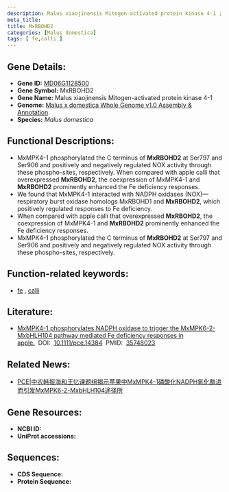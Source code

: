 ```yaml
---
description: Malus xiaojinensis Mitogen-activated protein kinase 4-1 ; MD06G1128500 ; Malus domestica
meta_title:
title: MxRBOHD2
categories: [Malus domestica]
tags: [ fe,calli ]
---
```


## Gene Details:
- **Gene ID:**	[MD06G1128500]()
- **Gene Symbol:** MxRBOHD2
- **Gene Name:** Malus xiaojinensis Mitogen-activated protein kinase 4-1
- **Genome:** [Malus x domestica Whole Genome v1.0 Assembly & Annotation](https://www.rosaceae.org/species/malus/malus_x_domestica/genome_v1.0)
- **Species:** *Malus domestica*

## Functional Descriptions:
   - MxMPK4-1 phosphorylated the C terminus of **MxRBOHD2** at Ser797 and Ser906 and positively and negatively regulated NOX activity through these phospho-sites, respectively.  When compared with apple calli that overexpressed **MxRBOHD2**, the coexpression of MxMPK4-1 and **MxRBOHD2** prominently enhanced the Fe deficiency responses.
   - We found that MxMPK4-1 interacted with NADPH oxidases (NOX)—respiratory burst oxidase homologs MxRBOHD1 and **MxRBOHD2**, which positively regulated responses to Fe deficiency. 
   - When compared with apple calli that overexpressed **MxRBOHD2**, the coexpression of MxMPK4-1 and **MxRBOHD2** prominently enhanced the Fe deficiency responses.
   - MxMPK4-1 phosphorylated the C terminus of **MxRBOHD2** at Ser797 and Ser906 and positively and negatively regulated NOX activity through these phospho-sites, respectively.

## Function-related keywords:
   - [fe](/tags/fe/)&nbsp;,&nbsp;[calli](/tags/calli/)

## Literature:
   - [MxMPK4-1 phosphorylates NADPH oxidase to trigger the MxMPK6-2-MxbHLH104 pathway mediated Fe deficiency responses in apple.]( https://onlinelibrary.wiley.com/doi/10.1111/pce.14384)&nbsp;&nbsp;DOI:&nbsp;&nbsp;[10.1111/pce.14384](https://onlinelibrary.wiley.com/doi/10.1111/pce.14384)&nbsp;&nbsp;PMID:&nbsp;&nbsp;[35748023](https://pubmed.ncbi.nlm.nih.gov/35748023/)

## Related News:
   - [PCE|中农韩振海和王忆课题组揭示苹果中MxMPK4-1磷酸化NADPH氧化酶进而引发MxMPK6-2-MxbHLH104途径所](https://mp.weixin.qq.com/s?__biz=Mzg3MDEwNDEyMg==&mid=2247532343&idx=4&sn=83d45d271f411fb382334d98587c59f0&chksm=ce90d262f9e75b741f6a558cda0bc32533e4633023e573a45efc6da6062c294e34e66cefc77b&scene=27#wechat_redirect)

## Gene Resources:
- **NCBI ID:**  [](https://www.ncbi.nlm.nih.gov/gene/?term=)
- **UniProt accessions:** [](https://www.uniprot.org/uniprotkb//entry)



## Sequences:
- **CDS Sequence:**
- **Protein Sequence:**
